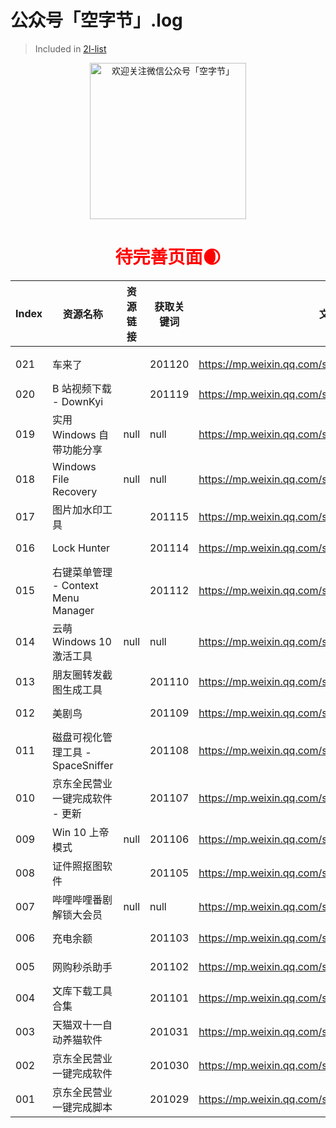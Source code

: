 # 公众号「空字节」.log

> Included in [2l-list](https://github.com/waringhu/2l-list)

<div align=center>
	<img src="https://cdn.jsdelivr.net/gh/waringhu/simp-CDN/2l-list/inullbyte/inullbyte-QR.png" width="250" alt="欢迎关注微信公众号「空字节」" />
	<h1 style="color:red;">待完善页面🌒</h1>
</div>

| Index | 资源名称                            | 资源链接 | 获取关键词 | 文章链接                                          | 文章发布日期 |
| ----- | ----------------------------------- | -------- | ---------- | ------------------------------------------------- | ------------ |
|       |                                     |          |            |                                                   |              |
| 021   | 车来了                              |          | 201120     | https://mp.weixin.qq.com/s/tmBG0J2dchQfwJtD52QWkg | 2020-11-20   |
| 020   | B 站视频下载 - DownKyi              |          | 201119     | https://mp.weixin.qq.com/s/UMf2QoO6pQ2ciQxAutHC1A | 2020-11-19   |
| 019   | 实用 Windows 自带功能分享           | null     | null       | https://mp.weixin.qq.com/s/bpelRqfItCp50PEoFxGV5g | 2020-11-18   |
| 018   | Windows File Recovery               | null     | null       | https://mp.weixin.qq.com/s/kShhtPnAApbxdA09zqLfag | 2020-11-17   |
| 017   | 图片加水印工具                      |          | 201115     | https://mp.weixin.qq.com/s/ysP8eCxoOi2r2XFodBHY4A | 2020-11-15   |
| 016   | Lock Hunter                         |          | 201114     | https://mp.weixin.qq.com/s/7lqT00nzES2hwLfSOsV1uA | 2020-11-14   |
| 015   | 右键菜单管理 - Context Menu Manager |          | 201112     | https://mp.weixin.qq.com/s/mM1iFPmMu9mr8_noQCSkKw | 2020-11-12   |
| 014   | 云萌 Windows 10 激活工具            | null     | null       | https://mp.weixin.qq.com/s/W5L3VrR9bHvGmQfGIU6mLA | 2020-11-11   |
| 013   | 朋友圈转发截图生成工具              |          | 201110     | https://mp.weixin.qq.com/s/ogOjkqhl69bSVaaUI4r9JA | 2020-11-10   |
| 012   | 美剧鸟                              |          | 201109     | https://mp.weixin.qq.com/s/ANvcYGKUU2iYFeA6AJNNSA | 2020-11-09   |
| 011   | 磁盘可视化管理工具 - SpaceSniffer   |          | 201108     | https://mp.weixin.qq.com/s/Fm0w2myqph63KmRZp3Rd9w | 2020-11-08   |
| 010   | 京东全民营业一键完成软件 - 更新     |          | 201107     | https://mp.weixin.qq.com/s/WZfc5lpGF3LbCytM6kMLcw | 2020-11-07   |
| 009   | Win 10 上帝模式                     | null     | 201106     | https://mp.weixin.qq.com/s/Ov4SuCtCnwL9di8VlYqSag | 2020-11-06   |
| 008   | 证件照抠图软件                      |          | 201105     | https://mp.weixin.qq.com/s/cfwViw57N-VfLIrlfRsW2w | 2020-11-05   |
| 007   | 哔哩哔哩番剧解锁大会员              | null     | null       | https://mp.weixin.qq.com/s/RDtxlg26Tn6QNa43e7iZ3A | 2020-11-04   |
| 006   | 充电余额                            |          | 201103     | https://mp.weixin.qq.com/s/p1PUu6IhJ0nB4M23hltCXg | 2020-11-03   |
| 005   | 网购秒杀助手                        |          | 201102     | https://mp.weixin.qq.com/s/KMq0Lwek1jfzMlVcQRAkfg | 2020-11-02   |
| 004   | 文库下载工具合集                    |          | 201101     | https://mp.weixin.qq.com/s/nv3ek--cCBUhwiiYKKoXPg | 2020-11-01   |
| 003   | 天猫双十一自动养猫软件              |          | 201031     | https://mp.weixin.qq.com/s/13XWqXssPlisFbXQoB94jA | 2020-10-31   |
| 002   | 京东全民营业一键完成软件            |          | 201030     | https://mp.weixin.qq.com/s/sYbBOQUYaV1MA6HLczs-2A | 2020-10-30   |
| 001   | 京东全民营业一键完成脚本            |          | 201029     | https://mp.weixin.qq.com/s/OdHwCw1DtKQ2uBeDWbvv4A | 2020-10-29   |


